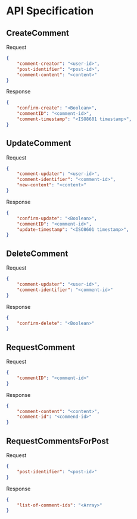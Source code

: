 # API Specification

## CreateComment
Request
```json
{
    "comment-creator": "<user-id>",
    "post-identifier": "<post-id>",
    "comment-content": "<content>"
}
```

Response
```json
{
    "confirm-create": "<Boolean>",
    "commentID": "<comment-id>",
    "comment-timestamp": "<ISO8601 timestamp>",
}
```

## UpdateComment
Request
```json
{
    "comment-updater": "<user-id>",
    "comment-identifier": "<comment-id>",
    "new-content": "<content>"
}
```

Response
```json
{
    "confirm-update": "<Boolean>",
    "commentID": "<comment-id>",
    "update-timestamp": "<ISO8601 timestamp>",
}
```

## DeleteComment
Request
```json
{
    "comment-updater": "<user-id>",
    "comment-identifier": "<comment-id>"
}
```

Response
```json
{
    "confirm-delete": "<Boolean>"
}
```

## RequestComment
Request
```json
{
    "commentID": "<comment-id>"
}
```

Response
```json
{
    "comment-content": "<content>",
    "comment-id": "<commend-id>"
}
```

## RequestCommentsForPost
Request
```json
{
    "post-identifier": "<post-id>"
}
```

Response
```json
{
    "list-of-comment-ids": "<Array>"
}
```
